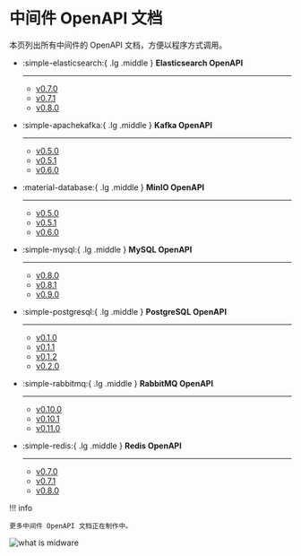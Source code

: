 # 中间件 OpenAPI 文档

本页列出所有中间件的 OpenAPI 文档，方便以程序方式调用。

<div class="grid cards" markdown>

-   :simple-elasticsearch:{ .lg .middle } __Elasticsearch OpenAPI__

    ---

    - [v0.7.0](./mcamel/elasticsearch-v0.7.0.md)
    - [v0.7.1](./mcamel/elasticsearch-v0.7.1.md)
    - [v0.8.0](./mcamel/elasticsearch-v0.8.0.md)

-   :simple-apachekafka:{ .lg .middle } __Kafka OpenAPI__

    ---

    - [v0.5.0](./mcamel/kafka-v0.5.0.md)
    - [v0.5.1](./mcamel/kafka-v0.5.1.md)
    - [v0.6.0](./mcamel/kafka-v0.6.0.md)

-   :material-database:{ .lg .middle } __MinIO OpenAPI__

    ---

    - [v0.5.0](./mcamel/minio-v0.5.0.md)
    - [v0.5.1](./mcamel/minio-v0.5.1.md)
    - [v0.6.0](./mcamel/minio-v0.6.0.md)

-   :simple-mysql:{ .lg .middle } __MySQL OpenAPI__

    ---

    - [v0.8.0](./mcamel/mysql-v0.8.0.md)
    - [v0.8.1](./mcamel/mysql-v0.8.1.md)
    - [v0.9.0](./mcamel/mysql-v0.9.0.md)

-   :simple-postgresql:{ .lg .middle } __PostgreSQL OpenAPI__

    ---

    - [v0.1.0](./mcamel/postgresql-v0.1.0.md)
    - [v0.1.1](./mcamel/postgresql-v0.1.1.md)
    - [v0.1.2](./mcamel/postgresql-v0.1.2.md)
    - [v0.2.0](./mcamel/postgresql-v0.2.0.md)

-   :simple-rabbitmq:{ .lg .middle } __RabbitMQ OpenAPI__

    ---

    - [v0.10.0](./mcamel/rabbitmq-v0.10.0.md)
    - [v0.10.1](./mcamel/rabbitmq-v0.10.1.md)
    - [v0.11.0](./mcamel/rabbitmq-v0.11.0.md)

-   :simple-redis:{ .lg .middle } __Redis OpenAPI__

    ---

    - [v0.7.0](./mcamel/redis-v0.7.0.md)
    - [v0.7.1](./mcamel/redis-v0.7.1.md)
    - [v0.8.0](./mcamel/redis-v0.8.0.md)

</div>

!!! info

    更多中间件 OpenAPI 文档正在制作中。

![what is midware](https://docs.daocloud.io/daocloud-docs-images/docs/openapi/images/middleware02.jpeg)
